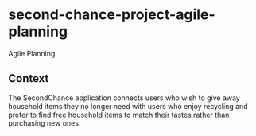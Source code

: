 # second-chance-project-agile-planning
Agile Planning

## Context
The SecondChance application connects users who wish to give away household items they no longer need with users who enjoy recycling and prefer to find free household items to match their tastes rather than purchasing new ones.
